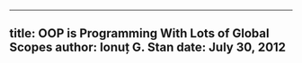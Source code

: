 --------------------------------------------------------------------------------
title: OOP is Programming With Lots of Global Scopes
author: Ionuț G. Stan
date: July 30, 2012
--------------------------------------------------------------------------------
